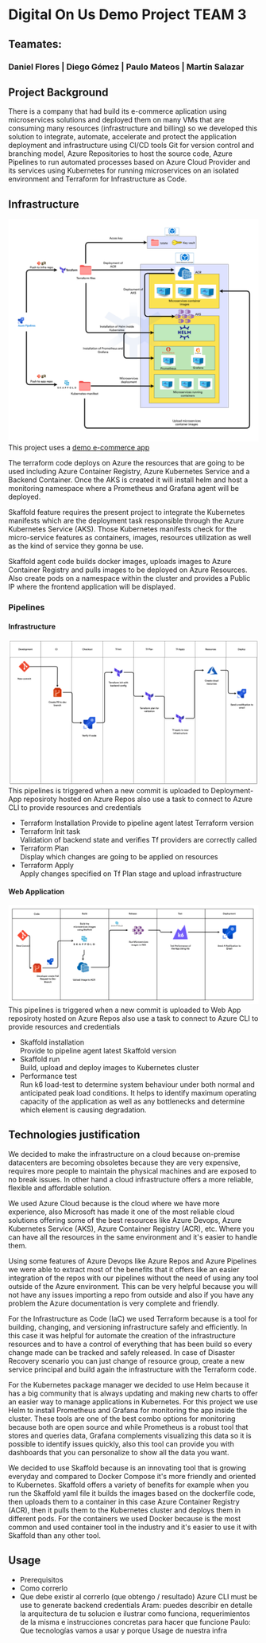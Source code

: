 # Digital On Us Demo Project TEAM 3
## Teamates:
### Daniel Flores | Diego Gómez | Paulo Mateos | Martín Salazar

## Project Background
There is a company that had build its e-commerce aplication using microservices solutions and deployed them on many VMs that are consuming many resources (infrastructure and billing) so we developed this solution to integrate, automate, accelerate and protect the application deployment and infrastructure using CI/CD tools Git for version control and branching model, Azure Repositories to host the source code, Azure Pipelines to run automated processes based on Azure Cloud Provider and its services using Kubernetes for running microservices on an isolated environment and Terraform for Infrastructure as Code.

## Infrastructure
![Infrastructure diagram](/documentation/img/infra-diagram.png)
This project uses a [demo e-commerce app](https://github.com/GoogleCloudPlatform/microservices-demo)  

The terraform code deploys on Azure the resources that are going to be used including Azure Container Registry, Azure Kubernetes Service and a Backend Container. Once the AKS is created it will install helm and host a monitoring namespace where a Prometheus and Grafana agent will be deployed.  

Skaffold feature requires the present project to integrate the Kubernetes manifests which are the deployment task responsible through the Azure Kubernetes Service (AKS). Those Kubernetes manifests check for the micro-service features as containers, images, resources utilization as well as the kind of service they gonna be use.  

Skaffold agent code builds docker images, uploads images to Azure Container Registry and pulls images to be deployed on Azure Resources. Also create pods on a namespace within the cluster and provides a Public IP where the frontend application will be displayed.  

### Pipelines  
#### Infrastructure  
![Infrastructure pipeline diagram](/documentation/img/diagram-infra.png)
This pipelines is triggered when a new commit is uploaded to Deployment-App reposiroty hosted on Azure Repos also use a task to connect to Azure CLI to provide resources and credentials 
* Terraform Installation 
Provide to pipeline agent latest Terraform version
* Terraform Init task  
Validation of backend state and verifies Tf providers are correctly called
* Terraform Plan  
Display which changes are going to be applied on resources
* Terraform Apply  
Apply changes specified on Tf Plan stage and upload infrastructure
#### Web Application  
![Web App pipeline diagram](/documentation/img/diagram-web-app.png)
This pipelines is triggered when a new commit is uploaded to Web App reposiroty hosted on Azure Repos also use a task to connect to Azure CLI to provide resources and credentials  
* Skaffold installation   
Provide to pipeline agent latest Skaffold version
* Skaffold run  
Build, upload and deploy images to Kubernetes cluster
* Performance test  
Run k6 load-test to determine system behaviour under both normal and anticipated peak load conditions. It helps to identify maximum operating capacity of the application as well as any bottlenecks and determine which element is causing degradation.  

## Technologies justification
We decided to make the infrastructure on a cloud because on-premise datacenters are becoming obsoletes because they are very expensive, requires more people to maintain the physical machines and are exposed to no break issues. In other hand a cloud infrastructure offers a more reliable, flexible and affordable solution.

We used Azure Cloud because is the cloud where we have more experience, also Microsoft has made it one of the most reliable cloud solutions offering some of the best resources like Azure Devops, Azure Kubernetes Service (AKS), Azure Container Registry (ACR), etc. Where you can have all the resources in the same environment and it's easier to handle them.

Using some features of Azure Devops like Azure Repos and Azure Pipelines we were able to extract most of the benefits that it offers like an easier integration of the repos with our pipelines without the need of using any tool outside of the Azure environment. This can be very helpful because you will not have any issues importing a repo from outside and also if you have any problem the Azure documentation is very complete and friendly. 

For the Infrastructure as Code (IaC) we used Terraform because is a tool for building, changing, and versioning infrastructure safely and efficiently. In this case it was helpful for automate the creation of the infrastructure resources and to have a control of everything that has been build so every change made can be tracked and safely released. In case of Disaster Recovery scenario you can just change of resource group, create a new service principal and build again the infrastructure with the Terraform code.

For the Kubernetes package manager we decided to use Helm because it has a big community that is always updating and making new charts to offer an easier way to manage applications in Kubernetes. For this project we use Helm to install Prometheus and Grafana for monitoring the app inside the cluster. These tools are one of the best combo options for monitoring because both are open source and while Prometheus is a robust tool that stores and queries data, Grafana complements visualizing this data so it is possible to identify issues quickly, also this tool can provide you with dashboards that you can personalize to show all the data you want.

We decided to use Skaffold because is an innovating tool that is growing everyday and compared to Docker Compose it's more friendly and oriented to Kubernetes. Skaffold offers a variety of benefits for example when you run the Skaffold yaml file it builds the images based on the dockerfile code, then uploads them to a container in this case Azure Container Registry (ACR), then it pulls them to the Kubernetes cluster and deploys them in different pods. For the containers we used Docker because is the most common and used container tool in the industry and it's easier to use it with Skaffold than any other tool.

## Usage
* Prerequisitos
* Como correrlo
* Que debe existir al correrlo (que obtengo / resultado)
Azure CLI must be use to generate backend credentials
Aram:
puedes describir en detalle la arquitectura de tu solucion e ilustrar como funciona, requerimientos de la misma e instrucciones concretas para hacer que funcione
Paulo:
Que tecnologías vamos a usar y porque
Usage de nuestra infra
